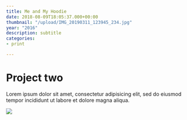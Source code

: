 ```yaml
---
title: Me and My Hoodie
date: 2018-08-09T18:05:37.000+00:00
thumbnail: "/upload/IMG_20190311_123945_234.jpg"
year: "2016"
description: subtitle
categories:
- print

---
```

# Project two

Lorem ipsum dolor sit amet, consectetur adipisicing elit, sed do eiusmod tempor incididunt ut labore et dolore magna aliqua.

![](/upload/photo-1516906736502-5d3fedc3019a.jpeg)